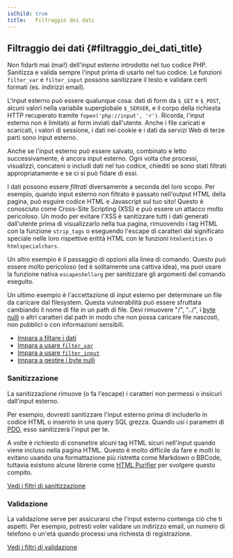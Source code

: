 ```yaml
---
isChild: true
title:   Filtraggio dei dati
---
```


## Filtraggio dei dati {#filtraggio_dei_dati_title}

Non fidarti mai (mai!) dell'input esterno introdotto nel tuo codice PHP.
Sanitizza e valida sempre l'input prima di usarlo nel tuo codice. Le funzioni
`filter_var` e `filter_input` possono sanitizzare il testo e validare certi
formati (es. indirizzi email).

L'input esterno può essere qualunque cosa: dati di form da `$_GET` e `$_POST`,
alcuni valori nella variabile superglobale `$_SERVER`, e il corpo della
richiesta HTTP recuperato tramite `fopen('php://input', 'r')`. Ricorda, l'input
esterno non è limitato ai form inviati dall'utente. Anche i file caricati e
scaricati, i valori di sessione, i dati nei cookie e i dati da servizi Web di
terze parti sono input esterno.

Anche se l'input esterno può essere salvato, combinato e letto successivamente,
è ancora input esterno. Ogni volta che processi, visualizzi, concateni o includi
dati nel tuo codice, chiediti se sono stati filtrati appropriatamente e se ci si
può fidare di essi.

I dati possono essere _filtrati_ diversamente a seconda del loro scopo. Per
esempio, quando input esterno non filtrato è passato nell'output HTML della
pagina, può esguire codice HTML e Javascript sul tuo sito! Questo è conosciuto
come Cross-Site Scripting (XSS) e può essere un attacco molto pericoloso. Un
modo per evitare l'XSS è sanitizzare tutti i dati generati dall'utente prima di
visualizzarlo nella tua pagina, rimuovendo i tag HTML con la funzione
`strip_tags` o eseguendo l'escape di caratteri dal significato speciale nelle
loro rispettive entità HTML con le funzioni `htmlentities` o `htmlspecialchars`.

Un altro esempio è il passaggio di opzioni alla linea di comando. Questo può
essere molto pericoloso (ed è solitamente una cattiva idea), ma puoi usare la
funzione nativa `escapeshellarg` per sanitizzare gli argomenti del comando
eseguito.

Un ultimo esempio è l'accettazione di input esterno per determinare un file da
caricare dal filesystem. Questa vulnerabilità può essere sfruttata cambiando il
nome di file in un path di file. Devi rimuovere "/", "../", i [byte nulli][6] o
altri caratteri dal path in modo che non possa caricare file nascosti, non
pubblici o con informazioni sensibili.

* [Impara a filtare i dati][1]
* [Impara a usare `filter_var`][4]
* [Impara a usare `filter_input`][5]
* [Impara a gestire i byte nulli][6]

### Sanitizzazione

La sanitizzazione rimuove (o fa l'escape) i caratteri non permessi o insicuri
dall'input esterno.

Per esempio, dovresti sanitizzare l'input esterno prima di includerlo in codice
HTML o inserirlo in una query SQL grezza. Quando usi i parametri di
[PDO](#database), esso sanitizzerà l'input per te.

A volte è richiesto di consnetire alcuni tag HTML sicuri nell'input quando
viene incluso nella pagina HTML. Questo è molto difficile da fare e molti lo
evitano usando una formattazione più ristretta come Markdown o BBCode, tuttavia
esistono alcune librerie come [HTML Purifier][html-purifier] per svolgere questo
compito.

[Vedi i filtri di sanitizzazione][2]

### Validazione

La validazione serve per assicurarsi che l'input esterno contenga ciò che ti
aspetti. Per esempio, potresti voler validare un indirizzo email, un numero di
telefono o un'età quando processi una richiesta di registrazione.

[Vedi i filtri di validazione][3]

[1]: http://www.php.net/manual/it/book.filter.php
[2]: http://www.php.net/manual/it/filter.filters.sanitize.php
[3]: http://www.php.net/manual/it/filter.filters.validate.php
[4]: http://php.net/manual/it/function.filter-var.php
[5]: http://www.php.net/manual/it/function.filter-input.php
[6]: http://php.net/manual/it/security.filesystem.nullbytes.php
[html-purifier]: http://htmlpurifier.org/
